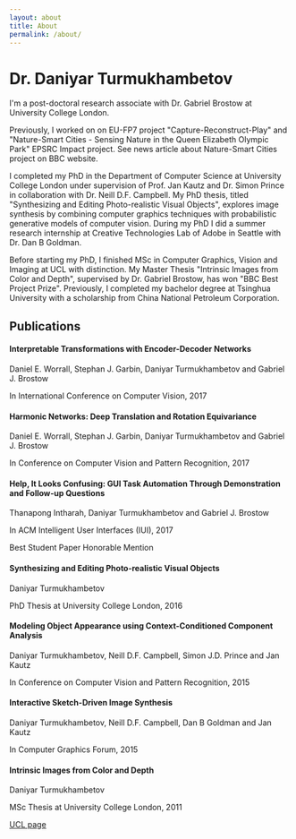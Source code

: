 ```yaml
---
layout: about
title: About
permalink: /about/
---
```


# Dr. Daniyar Turmukhambetov

I'm a post-doctoral research associate with Dr. Gabriel Brostow at University College London.

Previously, I worked on on EU-FP7 project "Capture-Reconstruct-Play" and "Nature-Smart Cities - Sensing Nature in the Queen Elizabeth Olympic Park" EPSRC Impact project. See news article about Nature-Smart Cities project on BBC website.

I completed my PhD in the Department of Computer Science at University College London under supervision of Prof. Jan Kautz and Dr. Simon Prince in collaboration with Dr. Neill D.F. Campbell. My PhD thesis, titled "Synthesizing and Editing Photo-realistic Visual Objects", explores image synthesis by combining computer graphics techniques with probabilistic generative models of computer vision. During my PhD I did a summer research internship at Creative Technologies Lab of Adobe in Seattle with Dr. Dan B Goldman.

Before starting my PhD, I finished MSc in Computer Graphics, Vision and Imaging at UCL with distinction. My Master Thesis "Intrinsic Images from Color and Depth", supervised by Dr. Gabriel Brostow, has won "BBC Best Project Prize".
Previously, I completed my bachelor degree at Tsinghua University with a scholarship from China National Petroleum Corporation.

## Publications

#### Interpretable Transformations with Encoder-Decoder Networks

Daniel E. Worrall, Stephan J. Garbin, Daniyar Turmukhambetov and Gabriel J. Brostow

In International Conference on Computer Vision, 2017

<!---
project webpage
arxiv
preprint(PDF, 0.8Kb)
bibtex
-->

####  Harmonic Networks: Deep Translation and Rotation Equivariance

Daniel E. Worrall, Stephan J. Garbin, Daniyar Turmukhambetov and Gabriel J. Brostow

In Conference on Computer Vision and Pattern Recognition, 2017

<!---
project webpage
arxiv
preprint(PDF, 4.1Mb)
bibtex
-->

####  Help, It Looks Confusing: GUI Task Automation Through Demonstration and Follow-up Questions

Thanapong Intharah, Daniyar Turmukhambetov and Gabriel J. Brostow

In ACM Intelligent User Interfaces (IUI), 2017

Best Student Paper Honorable Mention

<!---
project
webpage
arxiv
draft(PDF, 5.4Mb)
bibtex
-->

#### Synthesizing and Editing Photo-realistic Visual Objects

Daniyar Turmukhambetov

PhD Thesis at University College London, 2016

<!---
monograph(PDF, 57.5Mb)
UCL Discovery
bibtex
-->

#### Modeling Object Appearance using Context-Conditioned Component Analysis

Daniyar Turmukhambetov, Neill D.F. Campbell, Simon J.D. Prince and Jan Kautz

In Conference on Computer Vision and Pattern Recognition, 2015

<!---
project webpage
paper(PDF, 5.2Mb)
bibtex
-->

#### Interactive Sketch-Driven Image Synthesis

Daniyar Turmukhambetov, Neill D.F. Campbell, Dan B Goldman and Jan Kautz

In Computer Graphics Forum, 2015

<!---
project webpage
Free Access to Article at Wiley Online Library
preprint(PDF, 9.5Mb)
bibtex
-->

#### Intrinsic Images from Color and Depth

Daniyar Turmukhambetov

MSc Thesis at University College London, 2011

<!---
monograph(PDF, 11.9Mb)
-->

[UCL page](http://www0.cs.ucl.ac.uk/staff/dturmukh)

